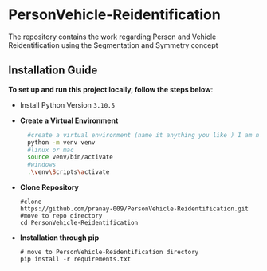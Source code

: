 # PersonVehicle-Reidentification
The repository contains the work regarding Person and Vehicle Reidentification using the Segmentation and Symmetry concept

## Installation Guide

**To set up and run this project locally, follow the steps below**:
- Install Python Version ```3.10.5```

- **Create a Virtual Environment**
  ```bash
    #create a virtual environment (name it anything you like ) I am naming it venv
    python -m venv venv
    #linux or mac
    source venv/bin/activate
    #windows
    .\venv\Scripts\activate
  ```
- **Clone Repository**
  ```
  #clone
  https://github.com/pranay-009/PersonVehicle-Reidentification.git
  #move to repo directory
  cd PersonVehicle-Reidentification
  ```
- **Installation through pip**
  ```
  # move to PersonVehicle-Reidentification directory
  pip install -r requirements.txt
  ```
##
  



